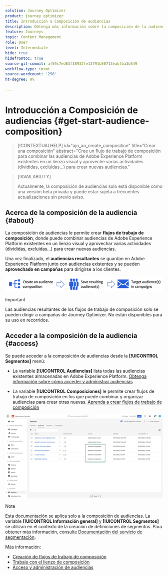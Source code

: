 ```yaml
---
solution: Journey Optimizer
product: journey optimizer
title: Introducción a Composición de audiencias
description: Obtenga más información sobre la composición de la audiencia
feature: Journeys
topic: Content Management
role: User
level: Intermediate
hide: true
hidefromtoc: true
source-git-commit: af59c7ed83f18932fe13791b50713eabfba3b549
workflow-type: tm+mt
source-wordcount: '250'
ht-degree: 9%

---
```


# Introducción a Composición de audiencias {#get-start-audience-composition}

>[!CONTEXTUALHELP]
>id="ajo_ao_create_composition"
>title="Crear una composición"
>abstract="Cree un flujo de trabajo de composición para combinar las audiencias de Adobe Experience Platform existentes en un lienzo visual y aproveche varias actividades (divididas, excluidas...) para crear nuevas audiencias."

>[!AVAILABILITY]
>
>Actualmente, la composición de audiencias solo está disponible como una versión beta privada y puede estar sujeta a frecuentes actualizaciones sin previo aviso.

## Acerca de la composición de la audiencia {#about}

La composición de audiencias le permite crear **flujos de trabajo de composición**, donde puede combinar audiencias de Adobe Experience Platform existentes en un lienzo visual y aprovechar varias actividades (divididas, excluidas...) para crear nuevas audiencias.

Una vez finalizado, el **audiencias resultantes** se guardan en Adobe Experience Platform junto con audiencias existentes y se pueden **aprovechado en campañas** para dirigirse a los clientes.

![](assets/audiences-process.png)

>[!IMPORTANT]
>
>Las audiencias resultantes de los flujos de trabajo de composición solo se pueden dirigir a campañas de Journey Optimizer. No están disponibles para su uso en recorridos.

## Acceder a la composición de la audiencia {#access}

Se puede acceder a la composición de audiencias desde la **[!UICONTROL Segmentos]** menú:

* La variable **[!UICONTROL Audiencias]** lista todas las audiencias existentes almacenadas en Adobe Experience Platform. [Obtenga información sobre cómo acceder y administrar audiencias](access-audiences.md)

* La variable **[!UICONTROL Composiciones]** le permite crear flujos de trabajo de composición en los que puede combinar y organizar audiencias para crear otras nuevas. [Aprenda a crear flujos de trabajo de composición](create-compositions.md)

![](assets/audiences-list.png)

>[!NOTE]
>
>Esta documentación se aplica solo a la composición de audiencias. La variable **[!UICONTROL Información general]** y **[!UICONTROL Segmentos]** se utilizan en el contexto de la creación de definiciones de segmentos. Para obtener más información, consulte [Documentación del servicio de segmentación](https://experienceleague.adobe.com/docs/experience-platform/segmentation/ui/overview.html).

Más información:

* [Creación de flujos de trabajo de composición](create-compositions.md)
* [Trabajo con el lienzo de composición](composition-canvas.md)
* [Acceso y administración de audiencias](access-audiences.md)
